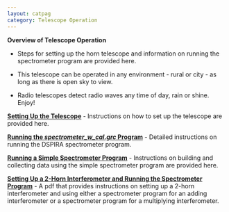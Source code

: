 ```yaml
---
layout: catpag
category: Telescope Operation
---
```


**Overview of Telescope Operation** 

* Steps for setting up the horn telescope and information on running the spectrometer program are provided here.

* This telescope can be operated in any environment - rural or city - as long as there is open sky to view.

* Radio telescopes detect radio waves any time of day, rain or shine. Enjoy!

[**Setting Up the Telescope**](https://wvurail.org//dspira-lessons/Telescope_Setup) - Instructions on how to set up the telescope are provided here.

[**Running the *spectrometer_w_cal.grc* Program**](https://wvurail.org//dspira-lessons/spectrometer_w_cal_Instructions) - Detailed instructions on running the DSPIRA spectrometer program.

[**Running a Simple Spectrometer Program**](https://wvurail.org//dspira-lessons/Simple_Spectrometer) - Instructions on building and collecting data using the simple spectrometer program are provided here.

[**Setting Up a 2-Horn Interferometer and Running the Spectrometer Program**](https://wvurail.org/dspira-lessons/FilesUploaded/SettingUp_2%20Horn_Interferometer.pdf) - A pdf that provides instructions on setting up a 2-horn interferometer and using either a spectrometer program for an adding interferometer or a spectrometer program for a multiplying interferometer.

